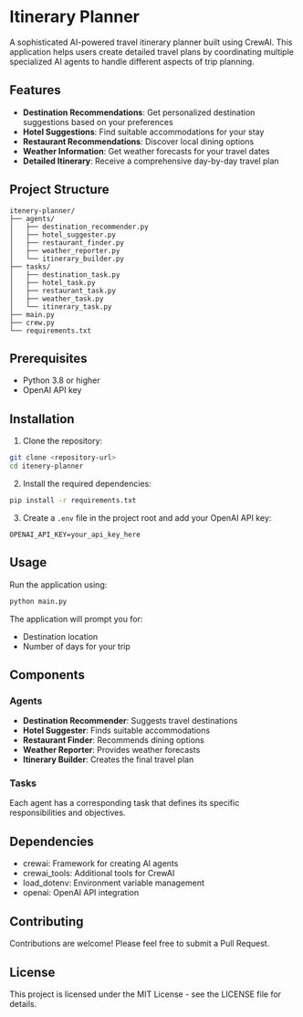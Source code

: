 # Itinerary Planner

A sophisticated AI-powered travel itinerary planner built using CrewAI. This application helps users create detailed travel plans by coordinating multiple specialized AI agents to handle different aspects of trip planning.

## Features

- **Destination Recommendations**: Get personalized destination suggestions based on your preferences
- **Hotel Suggestions**: Find suitable accommodations for your stay
- **Restaurant Recommendations**: Discover local dining options
- **Weather Information**: Get weather forecasts for your travel dates
- **Detailed Itinerary**: Receive a comprehensive day-by-day travel plan

## Project Structure

```
itenery-planner/
├── agents/
│   ├── destination_recommender.py
│   ├── hotel_suggester.py
│   ├── restaurant_finder.py
│   ├── weather_reporter.py
│   └── itinerary_builder.py
├── tasks/
│   ├── destination_task.py
│   ├── hotel_task.py
│   ├── restaurant_task.py
│   ├── weather_task.py
│   └── itinerary_task.py
├── main.py
├── crew.py
└── requirements.txt
```

## Prerequisites

- Python 3.8 or higher
- OpenAI API key

## Installation

1. Clone the repository:
```bash
git clone <repository-url>
cd itenery-planner
```

2. Install the required dependencies:
```bash
pip install -r requirements.txt
```

3. Create a `.env` file in the project root and add your OpenAI API key:
```
OPENAI_API_KEY=your_api_key_here
```

## Usage

Run the application using:
```bash
python main.py
```

The application will prompt you for:
- Destination location
- Number of days for your trip

## Components

### Agents
- **Destination Recommender**: Suggests travel destinations
- **Hotel Suggester**: Finds suitable accommodations
- **Restaurant Finder**: Recommends dining options
- **Weather Reporter**: Provides weather forecasts
- **Itinerary Builder**: Creates the final travel plan

### Tasks
Each agent has a corresponding task that defines its specific responsibilities and objectives.

## Dependencies

- crewai: Framework for creating AI agents
- crewai_tools: Additional tools for CrewAI
- load_dotenv: Environment variable management
- openai: OpenAI API integration

## Contributing

Contributions are welcome! Please feel free to submit a Pull Request.

## License

This project is licensed under the MIT License - see the LICENSE file for details.
